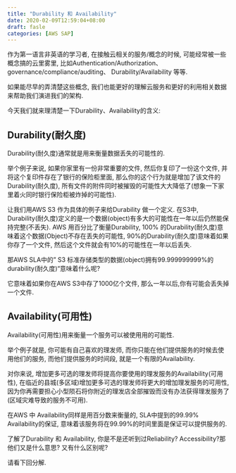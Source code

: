 ```yaml
---
title: "Durability 和 Availability"
date: 2020-02-09T12:59:04+08:00
draft: fasle
categories: [AWS SAP]
---
```


作为第一语言非英语的学习者, 在接触云相关的服务/概念的时候, 可能经常被一些概念搞的云里雾里, 比如Authentication/Authorization、governance/compliance/auditing、 Durability/Availability 等等. 
<!--more-->
如果能尽早的弄清楚这些概念, 我们也能更好的理解云服务和更好的利用相关数据来帮助我们演进我们的架构.

今天我们就来理清楚一下Durability、Availability的含义:


## Durability(耐久度)

Durability(耐久度)通常就是用来衡量数据丢失的可能性的.


举个例子来说, 如果你家里有一份非常重要的文件, 然后你复印了一份这个文件, 并将这个复印件存在了银行的保险柜里面, 那么你的这个行为就是增加了该文件的Durability(耐久度), 所有文件的附件同时被摧毁的可能性大大降低了(想象一下家里着火同时银行保险柜被炸掉的可能性).


让我们用AWS S3 作为具体的例子来给Durability 做一个定义. 在S3中, Durability(耐久度)定义的是一个数据(object)有多大的可能性在一年以后仍然能保持完整(不丢失). AWS 用百分比了衡量Durability, 100% 的Durability(耐久度)意味着这个数据(Object)不存在丢失的可能性, 90%的Durability(耐久度)意味着如果你存了一个文件, 然后这个文件就会有10%的可能性在一年以后丢失.

那AWS SLA中的” S3 标准存储类型的数据(object)拥有99.999999999%的durability(耐久度)“意味着什么呢?


它意味着如果你在AWS S3中存了1000亿个文件, 那么一年以后,你有可能会丢失掉一个文件.


## Availability(可用性)

Availability(可用性)用来衡量一个服务可以被使用用的可能性.


举个例子就是, 你可能有自己喜欢的理发师, 而你只能在他们提供服务的时候去使用他们的服务, 而他们提供服务的时间段, 就是一个有限的Availability. 


对你来说, 增加更多可选的理发师将提高你要使用的理发服务的Availability(可用性), 在临近的县城(多区域)增加更多可选的理发师将更大的增加理发服务的可用性, 因为你再需要担心小型陨石将你附近的理发店全部摧毁而没有办法获得理发服务了(区域灾难导致的服务不可用).


在AWS 中 Availability同样是用百分数来衡量的, SLA中提到的99.99% Availability的保证, 意味着该服务将在99.99%的时间里面是保证可以提供服务的.


了解了Durability 和 Availability, 你是不是还听到过Reliability? Accessibility?那他们又是什么意思? 又有什么区别呢?

请看下回分解.

